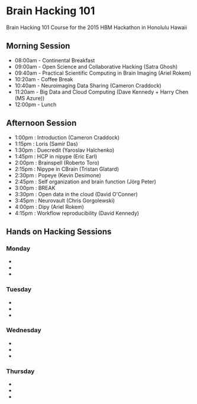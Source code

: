 # Brain Hacking 101
Brain Hacking 101 Course for the 2015 HBM Hackathon in Honolulu Hawaii

## Morning Session
- 08:00am - Continental Breakfast
- 09:00am - Open Science and Collaborative Hacking (Satra Ghosh)
- 09:40am - Practical Scientific Computing in Brain Imaging (Ariel Rokem)
- 10:20am - Coffee Break
- 10:40am - Neuroimaging Data Sharing (Cameron Craddock)
- 11:20am - Big Data and Cloud Computing (Dave Kennedy + Harry Chen (MS Azure))
- 12:00pm - Lunch

## Afternoon Session 
- 1:00pm : Introduction (Cameron Craddock)
- 1:15pm : Loris (Samir Das)
- 1:30pm : Duecredit (Yaroslav Halchenko)
- 1:45pm : HCP in nipype (Eric Earl) 
- 2:00pm : Brainspell (Roberto Toro)
- 2:15pm : Nipype in CBrain (Tristan Glatard)
- 2:30pm : Popeye (Kevin Desimone)
- 2:45pm : Self organization and brain function (Jörg Peter)
- 3:00pm : BREAK
- 3:30pm : Open data in the cloud (David O'Conner)
- 3:45pm : Neurovault (Chris Gorgolewski)
- 4:00pm : Dipy (Ariel Rokem)
- 4:15pm : Workflow reproducibility (David Kennedy)

## Hands on Hacking Sessions

### Monday
-
-
-
### Tuesday 
-
-
-
### Wednesday
-
-
-
### Thursday
-
-
-


 
